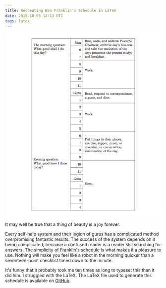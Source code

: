 ```yaml
---
title: Recreating Ben Franklin's Schedule in LaTeX
date: 2015-10-03 14:13 UTC
tags: latex
---
```


![My schedule](2015-10-03-recreating-ben-franklin-s-schedule-in-latex/daily-schedule.png)

It may well be true that a thing of beauty is a joy forever.

Every self-help system and their legion of gurus has a complicated method overpromising fantastic results.  The success of the system depends on it being complicated, because a confused reader is a reader still searching for answers.  The simplicity of Franklin's schedule is what makes it a pleasure to use.  Nothing will make you feel like a robot in the morning quicker than a seventeen-point checklist timed down to the minute.

It's funny that it probably took me ten times as long to typeset this than it did him.  I struggled with the LaTeX.  The LaTeX file used to generate this schedule is available on [GitHub](https://github.com/liammonahan/daily-schedule).
